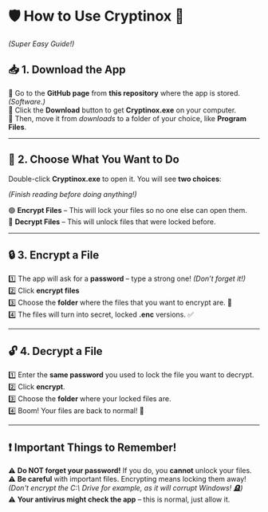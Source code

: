 # 🛡️ **How to Use Cryptinox** 🔐  
*(Super Easy Guide!)*  

## 📥 **1. Download the App**  
🔗 Go to the **GitHub page** from **this repository** where the app is stored. *(Software.)*  
💾 Click the **Download** button to get **Cryptinox.exe** on your computer.  
💽 Then, move it from *downloads* to a folder of your choice, like **Program Files**.  

---

## 📂 **2. Choose What You Want to Do**  
Double-click **Cryptinox.exe** to open it. You will see **two choices**:  

*(Finish reading before doing anything!)*  

🟢 **Encrypt Files** – This will lock your files so no one else can open them.  
🔴 **Decrypt Files** – This will unlock files that were locked before.  

---

## 🔒 **3. Encrypt a File**  
1️⃣ The app will ask for a **password** – type a strong one! *(Don’t forget it!)*  
2️⃣ Click **encrypt files**  
3️⃣ Choose the **folder** where the files that you want to encrypt are. 📁  
4️⃣ The files will turn into secret, locked **.enc** versions. ✅  

---

## 🔓 **4. Decrypt a File**  
1️⃣ Enter the **same password** you used to lock the file you want to decrypt.  
2️⃣ Click **encrypt**.  
3️⃣ Choose the **folder** where your locked files are.  
4️⃣ Boom! Your files are back to normal! 🎉  

---

## ❗ **Important Things to Remember!**  
⚠️ **Do NOT forget your password!** If you do, you **cannot** unlock your files.  
⚠️ **Be careful** with important files. Encrypting means locking them away! *(Don't encrypt the C:\ Drive for example, as it will corrupt Windows! 🪦)*  
⚠️ **Your antivirus might check the app** – this is normal, just allow it.  
